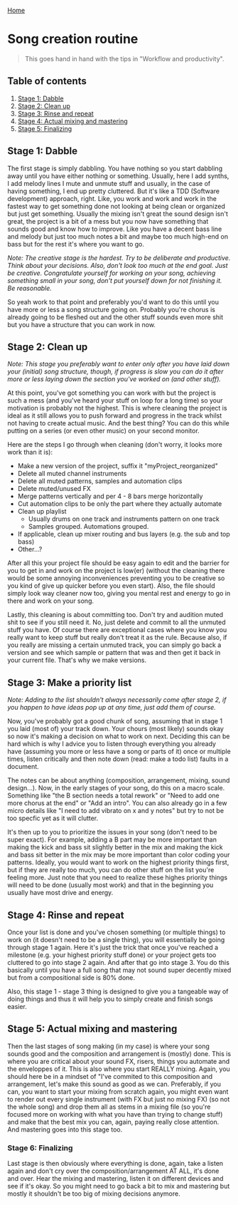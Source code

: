 [Home](index.md)

# Song creation routine
> This goes hand in hand with the tips in "Workflow and productivity".

## Table of contents
1. [Stage 1: Dabble](#introduction)
2. [Stage 2: Clean up](#find-one-or-more-reference-tracks)
3. [Stage 3: Rinse and repeat](#research-and-know-your-genre)
4. [Stage 4: Actual mixing and mastering](#have-presets-samples-and-a-template-ready)
5. [Stage 5: Finalizing](#practical-work-routine)

## Stage 1: Dabble
The first stage is simply dabbling. You have nothing so you start dabbling away until you have either nothing or something. Usually, here I add synths, I add melody lines I mute and unmute stuff and usually, in the case of having something, I end up pretty cluttered. But it's like a TDD (Software development) approach, right. Like, you work and work and work in the fastest way to get something done not looking at being clean or organized but just get something. Usually the mixing isn't great the sound design isn't great, the project is a bit of a mess but you now have something that sounds good and know how to improve. Like you have a decent bass line and melody but just too much notes a bit and maybe too much high-end on bass but for the rest it's where you want to go. 

*Note: The creative stage is the hardest. Try to be deliberate and productive. Think about your decisions. Also, don't look too much at the end goal. Just be creative. Congratulate yourself for working on your song, achieving something small in your song, don't put yourself down for not finishing it. Be reasonable.*

So yeah work to that point and preferably you'd want to do this until you have more or less a song structure going on. Probably you're chorus is already going to be fleshed out and the other stuff sounds even more shit but you have a structure that you can work in now.

## Stage 2: Clean up
*Note: This stage you preferably want to enter only after you have laid down your (initial) song structure, though, if progress is slow you can do it after more or less laying down the section you've worked on (and other stuff).*

At this point, you've got something you can work with but the project is such a mess (and you've heard your stuff on loop for a long time) so your motivation is probably not the highest. This is where cleaning the project is ideal as it still allows you to push forward and progress in the track whilst not having to create actual music. And the best thing? You can do this while putting on a series (or even other music) on your second monitor.

Here are the steps I go through when cleaning (don't worry, it looks more work than it is):
- Make a new version of the project, suffix it "myProject_reorganized"
- Delete all muted channel instruments
- Delete all muted patterns, samples and automation clips
- Delete muted/unused FX
- Merge patterns vertically and per 4 - 8 bars merge horizontally
- Cut automation clips to be only the part where they actually automate
- Clean up playlist
  -  Usually drums on one track and instruments pattern on one track 
  -  Samples grouped. Automations grouped.
- If applicable, clean up mixer routing and bus layers (e.g. the sub and top bass)
- Other...?

After all this your project file should be easy again to edit and the barrier for you to get in and work on the project is low(er) (without the cleaning there would be some annoying inconveniences preventing you to be creative so you kind of give up quicker before you even start). Also, the file should simply look way cleaner now too, giving you mental rest and energy to go in there and work on your song.

Lastly, this cleaning is about committing too. Don't try and audition muted shit to see if you still need it. No, just delete and commit to all the unmuted stuff you have. Of course there are exceptional cases where you know you really want to keep stuff but really don't treat it as the rule. Because also, if you really are missing a certain unmuted track, you can simply go back a version and see which sample or pattern that was and then get it back in your current file. That's why we make versions.

## Stage 3: Make a priority list
*Note: Adding to the list shouldn't always necessarily come after stage 2, if you happen to have ideas pop up at any time, just add them of course.*

Now, you've probably got a good chunk of song, assuming that in stage 1 you laid (most of) your track down. Your chours (most likely) sounds okay so now it's making a decision on what to work on next. Deciding this can be hard which is why I advice you to listen through everything you already have (assuming you more or less have a song or parts of it) once or multiple times, listen critically and then note down (read: make a todo list) faults in a document. 

The notes can be about anything (composition, arrangement, mixing, sound design...). Now, in the early stages of your song, do this on a macro scale. Something like "the B section needs a total rework" or "Need to add one more chorus at the end" or "Add an intro". You can also already go in a few micro details like "I need to add vibrato on x and y notes" but try to not be too specfic yet as it will clutter.

It's then up to you to prioritize the issues in your song (don't need to be super exact). For example, adding a B part may be more important than making the kick and bass sit slightly better in the mix and making the kick and bass sit better in the mix may be more important than color coding your patterns. Ideally, you would want to work on the highest priority things first, but if they are really too much, you can do other stuff on the list you're feeling more. Just note that you need to realize these highes priority things will need to be done (usually most work) and that in the beginning you usually have most drive and energy.

## Stage 4: Rinse and repeat
Once your list is done and you've chosen something (or multiple things) to work on (it doesn't need to be a single thing), you will essentially be going through stage 1 again. Here it's just the trick that once you've reached a milestone (e.g. your highest priority stuff done) or your project gets too cluttered to go into stage 2 again. And after that go into stage 3. You do this basically until you have a full song that may not sound super decently mixed but from a compositional side is 80% done.

Also, this stage 1 - stage 3 thing is designed to give you a tangeable way of doing things and thus it will help you to simply create and finish songs easier.

## Stage 5: Actual mixing and mastering
Then the last stages of song making (in my case) is where your song sounds good and the composition and arrangement is (mostly) done. This is where you are critical about your sound FX, risers, things you automate and the enveloppes of it. This is also where you start REALLY mixing. Again, you should here be in a mindset of "I've commited to this composition and arrangement, let's make this sound as good as we can. Preferably, if you can, you want to start your mixing from scratch again, you might even want to render out every single instrument (with FX but just no mixing FX) (so not the whole song) and drop them all as stems in a mixing file (so you're focused more on working with what you have than trying to change stuff) and make that the best mix you can, again, paying really close attention. And mastering goes into this stage too.

### Stage 6: Finalizing
Last stage is then obviously where everything is done, again, take a listen again and don't cry over the composition/arrangement AT ALL, it's done and over. Hear the mixing and mastering, listen it on different devices and see if it's okay. So you might need to go back a bit to mix and mastering but mostly it shouldn't be too big of mixing decisions anymore.
